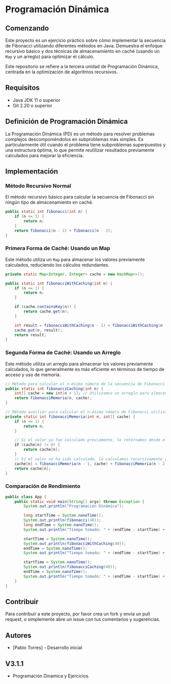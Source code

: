 # Programación Dinámica

## Comenzando

Este proyecto es un ejercicio práctico sobre cómo implementar la secuencia de Fibonacci utilizando diferentes métodos en Java. Demuestra el enfoque recursivo básico y dos técnicas de almacenamiento en caché (usando un `Map` y un arreglo) para optimizar el cálculo.

Este repositorio se refiere a la tercera unidad de Programación Dinámica, centrada en la optimización de algoritmos recursivos.

## Requisitos
- Java JDK 11 o superior
- Git 2.20 o superior

## Definición de Programación Dinámica

La Programación Dinámica (PD) es un método para resolver problemas complejos descomponiéndolos en subproblemas más simples. Es particularmente útil cuando el problema tiene subproblemas superpuestos y una estructura óptima, lo que permite reutilizar resultados previamente calculados para mejorar la eficiencia.

## Implementación

### Método Recursivo Normal

El método recursivo básico para calcular la secuencia de Fibonacci sin ningún tipo de almacenamiento en caché.

```java
public static int fibonacci(int n) {
    if (n <= 1) {
        return n;
    }
    return fibonacci(n - 1) + fibonacci(n - 2);
}
```

### Primera Forma de Caché: Usando un Map

Este método utiliza un `Map` para almacenar los valores previamente calculados, reduciendo los cálculos redundantes.

```java
private static Map<Integer, Integer> cache = new HashMap<>();

public static int fibonacciWithCaching(int n) {
    if (n <= 1) {
        return n;
    }

    if (cache.containsKey(n)) {
        return cache.get(n);
    }

    int result = fibonacciWithCaching(n - 1) + fibonacciWithCaching(n - 2);
    cache.put(n, result);
    return result;
}
```

### Segunda Forma de Caché: Usando un Arreglo

Este método utiliza un arreglo para almacenar los valores previamente calculados, lo que generalmente es más eficiente en términos de tiempo de acceso y uso de memoria.

```java
// Método para calcular el n-ésimo número de la secuencia de Fibonacci
public static int fibonacciCaching(int n) {
    int[] cache = new int[n + 1]; // Utilizamos un arreglo para almacenar los resultados previamente calculados
    return fibonacciMemoria(n, cache);
}

// Método auxiliar para calcular el n-ésimo número de Fibonacci utilizando memorización
private static int fibonacciMemoria(int n, int[] cache) {
    if (n <= 1) {
        return n;
    }

    // Si el valor ya fue calculado previamente, lo retornamos desde el caché
    if (cache[n] != 0) {
        return cache[n];
    }
    // Si el valor no ha sido calculado, lo calculamos recursivamente y lo almacenamos en el caché
    cache[n] = fibonacciMemoria(n - 1, cache) + fibonacciMemoria(n - 2, cache);
    return cache[n];
}
```

### Comparación de Rendimiento

```java
public class App {
    public static void main(String[] args) throws Exception {
        System.out.println("Programación Dinámica");

        long startTime = System.nanoTime();
        System.out.println(fibonacci(40));
        long endTime = System.nanoTime();
        System.out.println("Tiempo tomado: " + (endTime - startTime) + "ns");

        startTime = System.nanoTime();
        System.out.println(fibonacciWithCaching(40));
        endTime = System.nanoTime();
        System.out.println("Tiempo tomado: " + (endTime - startTime) + "ns");

        startTime = System.nanoTime();
        System.out.println(fibonacciCaching(40));
        endTime = System.nanoTime();
        System.out.println("Tiempo tomado: " + (endTime - startTime) + "ns");
    }
}
```

## Contribuir

Para contribuir a este proyecto, por favor crea un fork y envía un pull request, o simplemente abre un issue con tus comentarios y sugerencias.

## Autores

- [Pablo Torres] - Desarrollo inicial

## V3.1.1

- Programación Dinamica y Ejercicios.